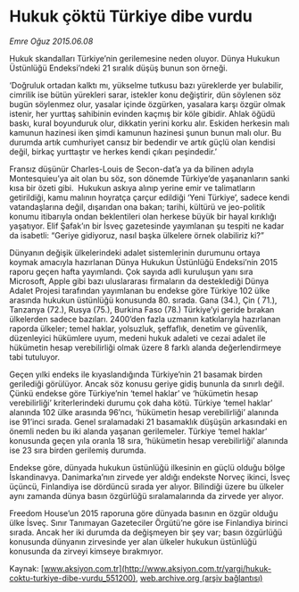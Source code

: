 # Hukuk çöktü Türkiye dibe vurdu

*Emre Oğuz 2015.06.08*

<div class="pNewsDetailMainContent ctx_content" itemprop="articleBody">
 <p>
  Hukuk skandalları Türkiye’nin gerilemesine neden oluyor. Dünya Hukukun Üstünlüğü Endeksi’ndeki 21 sıralık düşüş bunun son örneği.
 </p>
 <p>
  ‘Doğruluk ortadan kalktı mı, yükselme tutkusu bazı yüreklerde yer bulabilir, cimrilik ise bütün yürekleri sarar, istekler konu değiştirir, dün söylenen söz bugün söylenmez olur, yasalar içinde özgürken, yasalara karşı özgür olmak istenir, her yurttaş sahibinin evinden kaçmış bir köle gibidir. Ahlak öğüdü baskı, kural boyunduruk olur, dikkatin yerini korku alır. Eskiden herkesin malı kamunun hazinesi iken şimdi kamunun hazinesi şunun bunun malı olur. Bu durumda artık cumhuriyet cansız bir bedendir ve artık güçlü olan kendisi değil, birkaç yurttaştır ve herkes kendi çıkarı peşindedir.’
 </p>
 <p>
  Fransız düşünür Charles-Louis de Secon-dat’a ya da bilinen adıyla Montesquieu’ya ait olan bu söz, son dönemde Türkiye’de yaşananların sanki kısa bir özeti gibi.  Hukukun askıya alınıp yerine emir ve talimatların getirildiği, kamu malının hoyratça çarçur edildiği ‘Yeni Türkiye’, sadece kendi vatandaşlarına değil, dışarıdan ona bakan; tarihi, kültürü ve jeo-politik konumu itibarıyla ondan beklentileri olan herkese büyük bir hayal kırıklığı yaşatıyor. Elif Şafak’ın bir İsveç gazetesinde yayımlanan şu tespiti ne kadar da isabetli: “Geriye gidiyoruz, nasıl başka ülkelere örnek olabiliriz ki?”
 </p>
 <p>
  Dünyanın değişik ülkelerindeki adalet sistemlerinin durumunu ortaya koymak amacıyla hazırlanan Dünya Hukukun Üstünlüğü Endeksi’nin 2015 raporu geçen hafta yayımlandı. Çok sayıda adli kuruluşun yanı sıra Microsoft, Apple gibi bazı uluslararası firmaların da desteklediği Dünya Adalet Projesi tarafından yayımlanan bu endekse göre Türkiye 102 ülke arasında hukukun üstünlüğü konusunda 80. sırada. Gana (34.), Çin ( 71.), Tanzanya (72.), Rusya (75.), Burkina Faso (78.) Türkiye’yi geride bırakan ülkelerden sadece bazıları. 2400’den fazla uzmanın katkılarıyla hazırlanan raporda ülkeler; temel haklar, yolsuzluk, şeffaflık, denetim ve güvenlik, düzenleyici hükümlere uyum, medeni hukuk adaleti ve cezai adalet ile hükümetin hesap verebilirliği olmak üzere 8 farklı alanda değerlendirmeye tabi tutuluyor.
 </p>
 <p>
  Geçen yılki endeks ile kıyaslandığında Türkiye’nin 21 basamak birden gerilediği görülüyor. Ancak söz konusu geriye gidiş bununla da sınırlı değil. Çünkü endekse göre Türkiye’nin ‘temel haklar’ ve ‘hükümetin hesap verebilirliği’ kriterlerindeki durumu çok daha kötü. Türkiye ‘temel haklar’ alanında 102 ülke arasında 96’ncı, ‘hükümetin hesap verebilirliği’ alanında ise 91’inci sırada. Genel sıralamadaki 21 basamaklık düşüşün arkasındaki en önemli neden bu iki alanda yaşanan gerilemeler. Türkiye ‘temel haklar’ konusunda geçen yıla oranla 18 sıra, ‘hükümetin hesap verebilirliği’ alanında ise 23 sıra birden gerilemiş durumda.
 </p>
 <p>
  Endekse göre, dünyada hukukun üstünlüğü ilkesinin en güçlü olduğu bölge İskandinavya. Danimarka’nın zirvede yer aldığı endekste Norveç ikinci, İsveç üçüncü, Finlandiya ise dördüncü sırada yer alıyor. Bilindiği üzere bu ülkeler aynı zamanda dünya basın özgürlüğü sıralamalarında da zirvede yer alıyor.
 </p>
 <p>
  Freedom House’un 2015 raporuna göre dünyada basının en özgür olduğu ülke İsveç. Sınır Tanımayan Gazeteciler Örgütü’ne göre ise Finlandiya birinci sırada. Ancak her iki durumda da değişmeyen bir şey var; basın özgürlüğü konusunda dünyanın zirvesinde yer alan ülkeler hukukun üstünlüğü konusunda da zirveyi kimseye bırakmıyor.
 </p>
</div>


Kaynak: [www.aksiyon.com.tr](http://www.aksiyon.com.tr/yargi/hukuk-coktu-turkiye-dibe-vurdu_551200), [web.archive.org (arşiv bağlantısı)](http://web.archive.org/web/20151219182000/http://www.aksiyon.com.tr/yargi/hukuk-coktu-turkiye-dibe-vurdu_551200)
